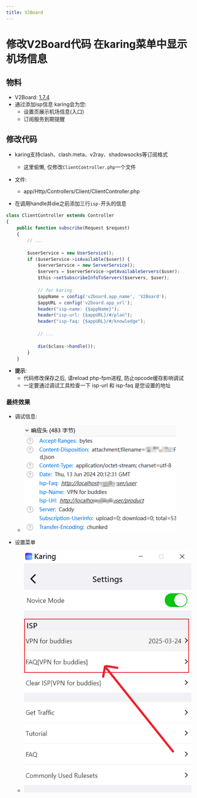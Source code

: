 ```yaml
---
title: V2Board
---
```


# 修改V2Board代码 在karing菜单中显示机场信息

## 物料
- V2Board: [1.7.4](https://github.com/v2board/v2board/releases/tag/1.7.4)
- 通过添加isp信息 karing会为您:
  - 设置页展示机场信息(入口)
  - 订阅服务到期提醒


## 修改代码
- karing支持clash、clash.meta、v2ray、shadowsocks等订阅格式
  - 这里偷懒, 仅修改`ClientController.php`一个文件

- 文件:
  - app/Http/Controllers/Client/ClientController.php

- 在调用handle并die之前添加三行`isp-`开头的信息

```jsx title="app/Http/Controllers/Client/ClientController.php"
class ClientController extends Controller
{
    public function subscribe(Request $request)
    {
        // ...

        $userService = new UserService();
        if ($userService->isAvailable($user)) {
            $serverService = new ServerService();
            $servers = $serverService->getAvailableServers($user);
            $this->setSubscribeInfoToServers($servers, $user);

            // for karing
            $appName = config('v2board.app_name', 'V2Board');
            $appURL = config('v2board.app_url');
            header("isp-name: {$appName}");
            header("isp-url: {$appURL}/#/plan");
            header("isp-faq: {$appURL}/#/knowledge");

            // ...

            die($class->handle());
        }
    }

```

- **提示**:
  - 代码修改保存之后, 请reload php-fpm进程, 防止opcode缓存影响调试
  - 一定要通过调试工具检查一下 isp-url 和 isp-faq 是您设置的地址

### 最终效果
- 调试信息:
  - ![debug](./img/cpr-3.png)

- 设置菜单
  - ![menu](./img/cpr-1.png)

